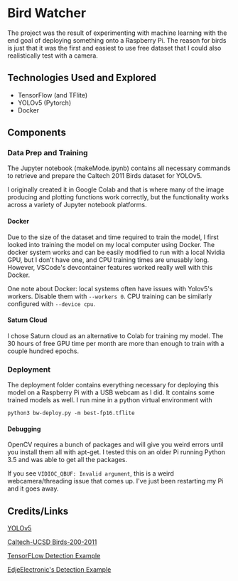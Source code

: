 # Bird Watcher
The project was the result of experimenting with machine learning with the end goal of deploying something onto a Raspberry Pi. The reason for birds is just that it was the first and easiest to use free dataset that I could also realistically test with a camera. 

## Technologies Used and Explored

- TensorFlow (and TFlite)
- YOLOv5 (Pytorch) 
- Docker

## Components
### Data Prep and Training
The Jupyter notebook (makeMode.ipynb) contains all necessary commands to retrieve and prepare the Caltech 2011 Birds dataset for YOLOv5. 

I originally created it in Google Colab and that is where many of the image producing and plotting functions work correctly, but the functionality works across a variety of Jupyter notebook platforms. 

#### Docker
Due to the size of the dataset and time required to train the model, I first looked into training the model on my local computer using Docker. The docker system works and can be easily modified to run with a local Nvidia GPU, but I don't have one, and CPU training times are unusably long. However, VSCode's devcontainer features worked really well with this Docker.

One note about Docker: local systems often have issues with Yolov5's workers. Disable them with `--workers 0`. CPU training can be similarly configured with `--device cpu`.

#### Saturn Cloud
I chose Saturn cloud as an alternative to Colab for training my model. The 30 hours of free GPU time per month are more than enough to train with a couple hundred epochs. 

### Deployment
The deployment folder contains everything necessary for deploying this model on a Raspberry Pi with a USB webcam as I did. It contains some trained models as well. I run mine in a python virtual environment with 
```
python3 bw-deploy.py -m best-fp16.tflite
```

#### Debugging
OpenCV requires a bunch of packages and will give you weird errors until you install them all with apt-get. I tested this on an older Pi running Python 3.5 and was able to get all the packages.

If you see `VIDIOC_QBUF: Invalid argument`, this is a weird webcamera/threading issue that comes up. I've just been restarting my Pi and it goes away. 

## Credits/Links
[YOLOv5](https://github.com/ultralytics/yolov5)

[Caltech-UCSD Birds-200-2011](http://www.vision.caltech.edu/visipedia/CUB-200-2011.html)

[TensorFLow Detection Example](https://github.com/tensorflow/tensorflow/blob/master/tensorflow/lite/examples/python/label_image.py#L117)

[EdjeElectronic's Detection Example](https://github.com/EdjeElectronics/TensorFlow-Lite-Object-Detection-on-Android-and-Raspberry-Pi/blob/master/TFLite_detection_webcam.py)